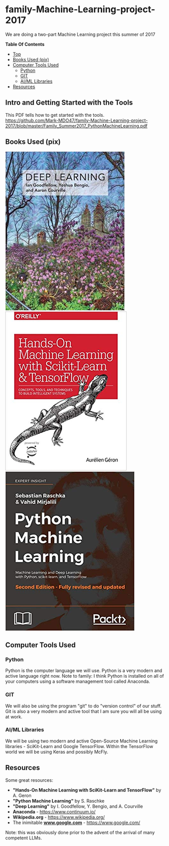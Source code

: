 # family-Machine-Learning-project-2017
We are doing a two-part Machine Learning project this summer of 2017

**Table Of Contents**
* [Top](#family\-machine\-learning\-project\-2017 "Top")
* [Books Used (pix)](#books-used-(pix) "Books Used (pix)")
* [Computer Tools Used](#computer-tools-used "Computer Tools Used")
  * [Python](#python "Python")
  * [GIT](#git "GIT")
  * [AI/ML Libraries](#aiml-libraries "AI/ML Libraries")
* [Resources](#resources "Resources")

## Intro and Getting Started with the Tools

This PDF tells how to get started with the tools.<br>
https://github.com/Mark-MDO47/family-Machine-Learning-project-2017/blob/master/Family_Summer2017_PythonMachineLearning.pdf

## Books Used (pix)
![alt text](https://github.com/Mark-MDO47/family-Machine-Learning-project-2017/blob/master/DeepLearning.png "Deep Learning")
![alt text](https://github.com/Mark-MDO47/family-Machine-Learning-project-2017/blob/master/HandsOnMachineLearingWithScikitLearnAndTensorflow.png "Hands-On Machine Learing With Scikit Learn And ")
![alt text](https://github.com/Mark-MDO47/family-Machine-Learning-project-2017/blob/master/PythonMachineLearning.png "Python Machine Learning")

## Computer Tools Used
### Python
Python is the computer language we will use. Python is a very modern and active language right now.
Note to family: I think Python is installed on all of your computers using a software management tool called Anaconda.

### GIT
We will also be using the program "git" to do "version control" of our stuff. Git is also a
very modern and active tool that I am sure you will all be using at work. 

### AI/ML Libraries
We will be using two modern and active Open-Source Machine Learning libraries - SciKit-Learn
and Google TensorFlow. Within the TensorFlow world we will be using Keras and possibly McFly.

## Resources
Some great resources:
- **"Hands-On Machine Learning with SciKit-Learn and TensorFlow"** by A. Geron
- **"Python Machine Learning"** by S. Raschke
- **"Deep Learning"** by I. Goodfellow, Y. Bengio, and A. Courville
- **Anaconda** - https://www.continuum.io/
- **Wikipedia.org** - https://www.wikipedia.org/
- The inimitable **www.google.com** - https://www.google.com/

Note: this was obviously done prior to the advent of the arrival of many competent LLMs.
